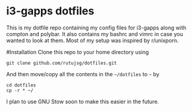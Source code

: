 # i3-gapps dotfiles

This is my dotfile repo containing my config files for i3-gapps along with compton and polybar. It also contains my bashrc and vimrc in case you wanted to look at them. Most of my setup was inspired by r/unixporn.

#Installation
Clone this repo to your home directory using
```shell
git clone github.com/rutujsg/dotfiles.git
```
And then move/copy all the contents in the `~/dotfiles` to `~` by
```shell
cd dotfiles
cp -r * ~/
```
I plan to use GNU Stow soon to make this easier in the future.


 
